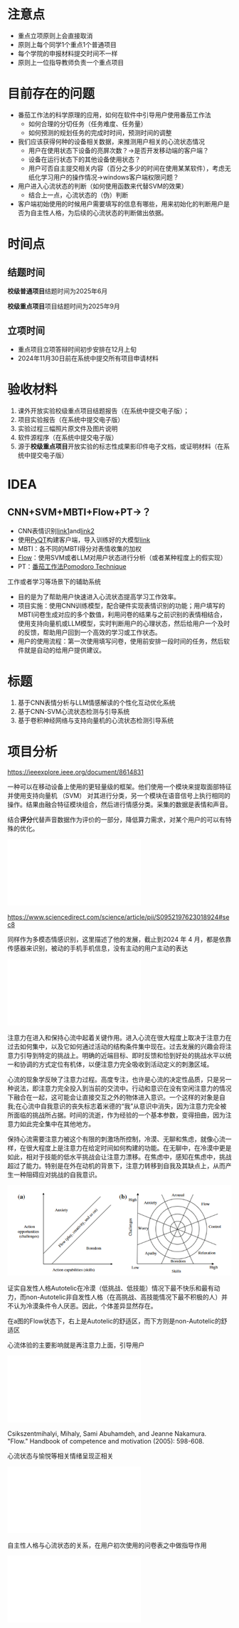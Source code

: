 # 注意点

* 重点立项原则上会直接取消
* 原则上每个同学1个重点1个普通项目
* 每个学院的申报材料提交时间不一样
* 原则上一位指导教师负责一个重点项目
# 目前存在的问题

* 番茄工作法的科学原理的应用，如何在软件中引导用户使用番茄工作法
	* 如何合理的分切任务（任务难度、任务量）
	* 如何预测的规划任务的完成时时间，预测时间的调整
* 我们应该获得何种的设备相关数据，来推测用户相关的心流状态情况
	* 用户在使用状态下设备的亮屏次数？→是否开发移动端的客户端？
	* 设备在运行状态下的其他设备使用状态？
	* 用户可否自主提交相关内容（百分之多少的时间在使用某某软件），考虑无纸化学习用户的操作情况→windows客户端权限问题？
* 用户进入心流状态的判断（如何使用函数来代替SVM的效果）
	* 结合上一点，心流状态的（伪）判断
* 客户端初始使用的时候用户需要填写的信息有哪些，用来初始化的判断用户是否为自主性人格，为后续的心流状态的判断做出依据。

# 时间点
## 结题时间

**校级普通项目**结题时间为2025年6月

**校级重点项目**项目结题时间为2025年9月

## 立项时间

* 重点项目立项答辩时间初步安排在12月上旬
* 2024年11月30日前在系统中提交所有项目申请材料



# 验收材料

1. 课外开放实验校级重点项目结题报告（在系统中提交电子版）；
2. 项目实验报告（在系统中提交电子版）
3. 实验过程三幅照片原文件及图片说明
4. 软件源程序（在系统中提交电子版）
5. 源于**校级重点项目**开放实验的标志性成果影印件电子文档，或证明材料（在系统中提交电子版）

# IDEA


## CNN+SVM+MBTI+Flow+PT→？


* CNN表情识别[link1](https://www.kaggle.com/code/naeemahmedhaji/facial-expression-recognition-using-cnn)and[link2](https://www.kaggle.com/code/mohammedabdeldayem/facial-expression-recognition)
* 使用[PyQT](https://www.kaggle.com/code/mohammedabdeldayem/facial-expression-recognition)构建客户端，导入训练好的大模型[link](https://zhuanlan.zhihu.com/p/274436031)
* MBTI：各不同的MBTI得分对表情收集的加权
* [Flow](https://en.wikipedia.org/wiki/Flow_(psychology))：使用SVM或者LLM对用户状态进行分析（或者某种程度上的假实现）
* PT：[番茄工作法Pomodoro Technique](../杂记/番茄工作法Pomodoro%20Technique.md)

工作或者学习等场景下的辅助系统

* 目的是为了帮助用户快速进入心流状态提高学习工作效率。
* 项目实施：使用CNN训练模型，配合硬件实现表情识别的功能；用户填写的MBTI问卷生成对应的多个数值，利用问卷的结果与之前识别的表情相结合，使用支持向量机或LLM模型，实时判断用户的心理状态，然后给用户一个及时的反馈，帮助用户回到一个高效的学习或工作状态。
* 用户的使用流程：第一次使用填写问卷，使用前安排一段时间的任务，然后软件就是自动的给用户提供建议。

# 标题

1. 基于CNN表情分析与LLM情感解读的个性化互动优化系统
2. 基于CNN-SVM心流状态检测与引导系统
3. 基于卷积神经网络与支持向量机的心流状态检测引导系统


# 项目分析

https://ieeexplore.ieee.org/document/8614831

一种可以在移动设备上使用的更轻量级的框架。他们使用一个模块来提取面部特征并使用支持向量机 （SVM） 对其进行分类，另一个模块在语音信号上执行相同的操作。结果由融合特征模块组合，然后进行情感分类。采集的数据是表情和声音。

结合**评分**代替声音数据作为评价的一部分，降低算力需求，对某个用户的可以有特殊的优化。

![](Automated%20Facial%20Expression%20and%20Speech%20Emotion.pdf)

https://www.sciencedirect.com/science/article/pii/S0952197623018924#sec8

同样作为多模态情感识别，这里描述了他的发展，截止到2024 年 4 月，都是依靠传感器来识别，被动的手机手机信息，没有主动的用户主动的表达

![](MultimodalEmotionRecognitionviaConvolutionalNeuralNetworks.pdf)


注意力在进入和保持心流中起着关键作用。进入心流在很大程度上取决于注意力在过去如何集中，以及它如何通过活动的结构条件集中现在。过去发展的兴趣会将注意力引导到特定的挑战上。明确的近端目标、即时反馈和恰到好处的挑战水平以统一和协调的方式定位有机体，以便注意力完全吸收到活动定义的刺激区域。

心流的现象学反映了注意力过程。高度专注，也许是心流的决定性品质，只是另一种说法，即注意力完全投入到当前的交流中。行动和意识在没有空闲注意力的情况下融合在一起，这可能会让直接交互之外的物体进入意识。一个这样的对象是自我;在心流中自我意识的丧失标志着米德的“我”从意识中消失，因为注意力完全被所面临的挑战所占据。时间的流逝，作为经验的一个基本参数，变得扭曲，因为注意力如此完全集中在其他地方。

保持心流需要注意力被这个有限的刺激场所控制，冷漠、无聊和焦虑，就像心流一样，在很大程度上是注意力在给定时间如何构建的功能。在无聊中，在冷漠中更是如此，相对于技能的低水平挑战会让注意力漂移。在焦虑中，感知在焦虑中，挑战超过了能力。特别是在外在动机的背景下，注意力转移到自我及其缺点上，从而产生一种阻碍应对挑战的自我意识。

![](附件/action%20capabilities%20and%20skills.png)

证实自发性人格Autotelic在冷漠（低挑战、低技能）情况下最不快乐和最有动力，而non-Autotelic非自发性人格（在高挑战、高技能情况下最不积极的人）并不认为冷漠条件令人厌恶。因此，个体差异显然存在。

在a图的Flow状态下，右上是Autotelic的舒适区，而下方则是non-Autotelic的舒适区


心流体验的主要影响就是再注意力上面，引导用户


![](The%20Concept%20of%20Flow.pdf)


Csikszentmihalyi, Mihaly, Sami Abuhamdeh, and Jeanne Nakamura. "Flow." Handbook of competence and motivation (2005): 598-608.

心流状态与愉悦等相关情绪呈现正相关


![](Flow.pdf)


自主性人格与心流状态的关系，在用户初次使用的问卷表之中做指导作用

![](Autotelic%20Personality.pdf)